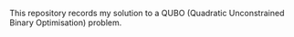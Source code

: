This repository records my solution to a QUBO (Quadratic Unconstrained Binary Optimisation) problem.
